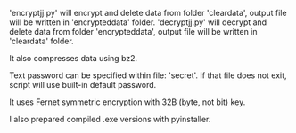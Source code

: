'encryptjj.py' will encrypt and delete data from folder 'cleardata', output file will be written in 'encrypteddata' folder.
'decryptjj.py' will decrypt and delete data from folder 'encrypteddata', output file will be written in 'cleardata' folder.

It also compresses data using bz2.

Text password can be specified within file: 'secret'. If that file does not exit, script will use built-in default password.

It uses Fernet symmetric encryption with 32B (byte, not bit) key.

I also prepared compiled .exe versions with pyinstaller.

